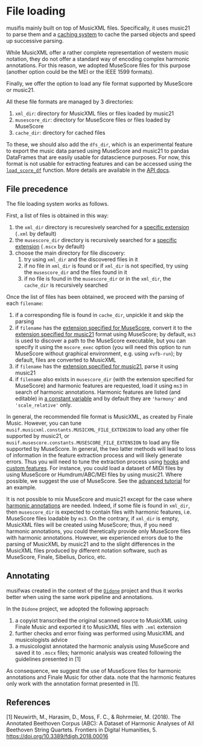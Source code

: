 # File loading

musifis mainly built on top of MusicXML files. Specifically, it uses music21 to
parse them and a [caching system](./Caching.html) to cache the parsed objects and speed
up successive parsing.

While MusicXML offer a rather complete representation of western music notation, they do
not offer a standard way of encoding complex harmonic annotations. For this reason, we
adopted MuseScore files for this purpose (another option could be the MEI or the
IEEE 1599 formats).

Finally, we offer the option to load any file format supported by MuseScore or
music21.

All these file formats are managed by 3 directories:
1. `xml_dir`: directory for MusicXML files or files loaded by music21
2. `musescore_dir`: directory for MuseScore files or files loaded by MuseScore
3. `cache_dir`: directory for cached files

To these, we should also add the `dfs_dir`, which is an experimental feature to export
the music data parsed using MuseScore and music21 to pandas DataFrames that are
easily usable for datascience purposes. For now, this format is not usable for
extracting features and can be accessed using the
[`load_score_df`](./API/musif.cache.html#musif.cache.utils.load_score_df) function.
More details are available in the [API
docs](./API/musif.cache.html#musif.cache.utils.store_score_df).

## File precedence

The file loading system works as follows.

First, a list of files is obtained in this way:

1. the `xml_dir` directory is recuresively searched for a [specific
   extension](./API/musif.musicxml.html#musif.musicxml.constants.MUSICXML_FILE_EXTENSION)
   (`.xml` by default)
2. the `musescore_dir` directory is recursively searched for a
   [specific
   extension](./API/musif.musescore.html#musif.musescore.constants.MUSESCORE_FILE_EXTENSION)
   (`.mscx` by default)
3. choose the main directory for file discovery:
    1. try using `xml_dir` and the discovered files in it
    2. if no file in `xml_dir` is found or if `xml_dir` is not specified, try using the
     `musescore_dir` and the files found in it 
    3. if no file is found in the `musescore_dir` or in the `xml_dir`, the `cache_dir` is
     recursively searched

Once the list of files has been obtained, we proceed with the parsing of each
`filename`:
1. if a corresponding file is found in `cache_dir`, unpickle it and skip the parsing
2. if `filename` has the [extension specified for
   MuseScore](./API/musif.musescore.html#musif.musescore.constants.MUSESCORE_FILE_EXTENSION),
   convert it to the [extension specified for
   music21](./API/musif.musicxml.html#musif.musicxml.constants.MUSICXML_FILE_EXTENSION)
   format using MuseScore; by default, `ms3` is used to discover a path to the MuseScore
   executable, but you can specify it using the `mscore_exec` option (you will need this
   option to run MuseScore without graphical environment, e.g. using `xvfb-run`); by
   default, files are converted to MusicXML
3. if `filename` has the [extension specified for
   music21](./API/musif.musicxml.html#musif.musicxml.constants.MUSICXML_FILE_EXTENSION),
   parse it using music21
4. if `filename` also exists in `musescore_dir` (with the extension specified for
   MuseScore) and harmonic features are requested, load it using `ms3` in search of
   harmonic annotations. Harmonic features are listed (and editable) in [a constant
   variable](./API/musif.extract.html#musif.extract.constants.REQUIRE_MSCORE) and by
   default they are `'harmony'` and `'scale_relative'` only.

In general, the recommended file format is MusicXML, as created by Finale Music.
However, you can tune `musif.musicxml.constants.MUSICXML_FILE_EXTENSION` to load any
other file supported by music21, or `musif.musescore.constants.MUSESCORE_FILE_EXTENSION`
to load any file supported by MuseScore. In general, the two latter methods will lead to
loss of information in the feature extraction process and will likely generate errors.
Thus you will need to tune the extraction process using [hooks](./Hooks.html) and
[custom features](./Custom_features.html). For instance, you could load a dataset of
MIDI files by using MuseScore or Humdrum/ABC/MEI files by using music21. Where possible,
we suggest the use of MuseScore. See the [advanced tutorial]() for an example.

It is not possible to mix MuseScore and music21 except for the case where [harmonic
annotations](./API/musif.extract.html#musif.extract.constants.REQUIRE_MSCORE) are
needed. Indeed, if some file is found in `xml_dir`, then
`musescore_dir` is expected to contain files with harmonic features, i.e. MuseScore
files loadable by `ms3`. On the contrary, if `xml_dir` is empty, MusicXML files will
be created using MuseScore; thus, if you need harmonic annotations, you could
theretically provide only MuseScore files with harmonic annotations. However, we
experienced errors due to the parsing of MusicXML by music21 and to the  slight
differences in the MusicXML files produced by different notation software, such as
MuseScore, Finale, Sibelius, Dorico, etc.

## Annotating

musifwas created in the context of the [`Didone`](https://didone.eu) project and thus
it works better when using the same work pipeline and annotations.

In the `Didone` project, we adopted the following approach:
1. a copyist transcribed the original scanned source to MusicXML using Finale Music and
   exported it to MusicXML files with `.xml` extension
2. further checks and error fixing was performed using MusicXML and musicologists
   advice
3. a musicologist annotated the harmonic analysis using MuseScore and saved it to
   `.mscx` files; harmonic analysis was created following the guidelines presented in [1]

As consequence, we suggest the use of MuseScore files for harmonic annotations and Finale
Music for other data. note that the harmonic features only work with the annotation
format presented in [1].

## References

[1] Neuwirth, M., Harasim, D., Moss, F. C., & Rohrmeier, M. (2018). The Annotated Beethoven Corpus (ABC): A Dataset of Harmonic Analyses of All Beethoven String Quartets. Frontiers in Digital Humanities, 5. https://doi.org/10.3389/fdigh.2018.00016


